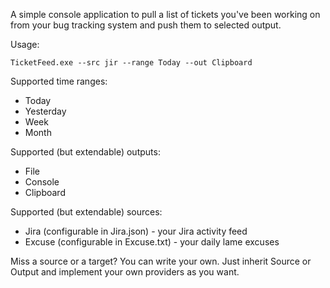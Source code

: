 A simple console application to pull a list of tickets you've been working on from your bug tracking system and push them to selected output.

Usage:

```TicketFeed.exe --src jir --range Today --out Clipboard```

Supported time ranges:
* Today
* Yesterday
* Week 
* Month

Supported (but extendable) outputs:
* File
* Console
* Clipboard

Supported (but extendable) sources:
* Jira (configurable in Jira.json) - your Jira activity feed
* Excuse (configurable in Excuse.txt) - your daily lame excuses

Miss a source or a target? You can write your own. Just inherit Source or Output and implement your own providers as you want.

